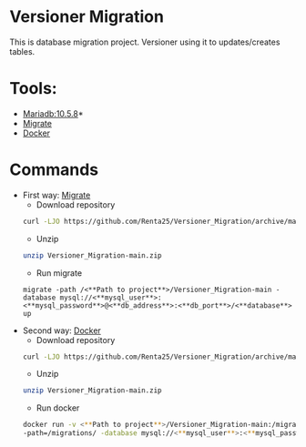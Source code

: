 # **Versioner Migration**

This is database migration project. Versioner using it to updates/creates tables.

# Tools:
* [Mariadb:10.5.8](https://mariadb.org)*
* [Migrate](https://github.com/golang-migrate/migrate)
* [Docker](https://www.docker.com/)

# Commands
- First way: [Migrate](https://github.com/golang-migrate/migrate)
    - Download repository
    ```bash
    curl -LJO https://github.com/Renta25/Versioner_Migration/archive/main.zip
    ```
    - Unzip
    ```bash
    unzip Versioner_Migration-main.zip 
    ```
    - Run migrate
    ```shel
    migrate -path /<**Path to project**>/Versioner_Migration-main -database mysql://<**mysql_user**>:<**mysql_password**>@<**db_address**>:<**db_port**>/<**database**> up
    ```
- Second way: [Docker](https://www.docker.com/)
    - Download repository
    ```bash
    curl -LJO https://github.com/Renta25/Versioner_Migration/archive/main.zip
    ```
    - Unzip
    ```bash
    unzip Versioner_Migration-main.zip 
    ```
    - Run docker
    ```bash
    docker run -v <**Path to project**>/Versioner_Migration-main:/migrations migrate/migrate
    -path=/migrations/ -database mysql://<**mysql_user**>:<**mysql_password**>@<**db_address**>:<**db_port**>/<**database**> up
    ```

